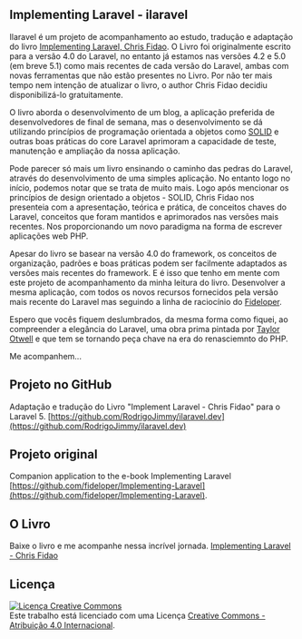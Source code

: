 ## Implementing Laravel - ilaravel

Ilaravel é um projeto de acompanhamento ao estudo, tradução e adaptação do livro [Implementing Laravel, Chris Fidao](https://leanpub.com/implementinglaravel). O Livro foi originalmente escrito para a versão 4.0 do Laravel, no entanto já estamos nas versões 4.2 e 5.0 (em breve 5.1) como mais recentes de cada versão do Laravel, ambas com novas ferramentas que não estão presentes no Livro. Por não ter mais tempo nem intenção de atualizar o livro, o author Chris Fidao decidiu disponibilizá-lo gratuitamente. 

O livro aborda o desenvolvimento de um blog, a aplicação preferida de desenvolvedores de final de semana, mas o desenvolvimento se dá utilizando princípios de programação orientada a objetos como [SOLID](http://en.wikipedia.org/wiki/SOLID_(object-oriented_design)) e outras boas práticas do core Laravel aprimoram a capacidade de teste, manutenção e ampliação da nossa aplicação.

Pode parecer só mais um livro ensinando o caminho das pedras do Laravel, através do desenvolvimento de uma simples aplicação. No entanto logo no início, podemos notar que se trata de muito mais. Logo após mencionar os princípios de design orientado a objetos - SOLID, Chris Fidao nos presenteia com a apresentação, teórica e prática, de conceitos chaves do Laravel, conceitos que foram mantidos e aprimorados nas versões mais recentes. Nos proporcionando um novo paradigma na forma de escrever aplicações web PHP. 

Apesar do livro se basear na versão 4.0 do framework, os conceitos de organização, padrões e boas práticas podem ser facilmente adaptados as versões mais recentes do framework. E é isso que tenho em mente com este projeto de acompanhamento da minha leitura do livro. Desenvolver a mesma aplicação, com todos os novos recursos fornecidos pela versão mais recente do Laravel mas seguindo a linha de raciocínio do [Fideloper](https://github.com/fideloper).

Espero que vocês fiquem deslumbrados, da mesma forma como fiquei, ao compreender a elegância do Laravel, uma obra prima pintada por [Taylor Otwell](https://github.com/taylorotwell) e que tem se tornando peça chave na era do renasciemnto do PHP.

Me acompanhem... 

## Projeto no GitHub

Adaptação e tradução do Livro "Implement Laravel - Chris Fidao" para o Laravel 5. [https://github.com/RodrigoJimmy/ilaravel.dev](https://github.com/RodrigoJimmy/ilaravel.dev)

## Projeto original

Companion application to the e-book Implementing Laravel [https://github.com/fideloper/Implementing-Laravel](https://github.com/fideloper/Implementing-Laravel).

## O Livro

Baixe o livro e me acompanhe nessa incrível jornada.
[Implementing Laravel - Chris Fidao](https://leanpub.com/implementinglaravel)

## Licença
<a rel="license" href="http://creativecommons.org/licenses/by/4.0/"><img alt="Licença Creative Commons" style="border-width:0" src="https://i.creativecommons.org/l/by/4.0/80x15.png" /></a><br />Este trabalho está licenciado com uma Licença <a rel="license" href="http://creativecommons.org/licenses/by/4.0/">Creative Commons - Atribuição  4.0 Internacional</a>.
